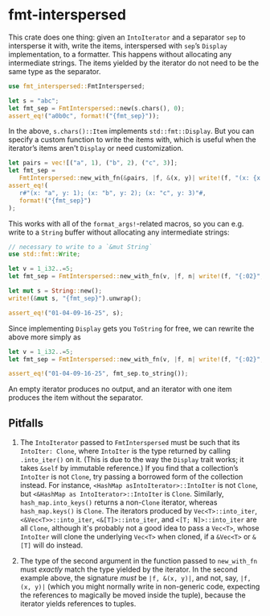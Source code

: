 # fmt-interspersed

This crate does one thing: given an `IntoIterator` and a separator `sep` to intersperse
it with, write the items, interspersed with `sep`’s `Display` implementation, to a
formatter. This happens without allocating any intermediate strings. The items yielded
by the iterator do not need to be the same type as the separator.

```rust
use fmt_interspersed::FmtInterspersed;

let s = "abc";
let fmt_sep = FmtInterspersed::new(s.chars(), 0);
assert_eq!("a0b0c", format!("{fmt_sep}"));
```

In the above, `s.chars()::Item` implements `std::fmt::Display`. But you can specify a
custom function to write the items with, which is useful when the iterator’s items
aren't `Display` or need customization.

```rust
let pairs = vec![("a", 1), ("b", 2), ("c", 3)];
let fmt_sep =
   FmtInterspersed::new_with_fn(&pairs, |f, &(x, y)| write!(f, "(x: {x:?}, y: {y})"), '; ');
assert_eq!(
   r#"(x: "a", y: 1); (x: "b", y: 2); (x: "c", y: 3)"#,
   format!("{fmt_sep}")
);
```

This works with all of the `format_args!`-related macros, so you can e.g. write to a
`String` buffer without allocating any intermediate strings:

```rust
// necessary to write to a `&mut String`
use std::fmt::Write;

let v = 1_i32..=5;
let fmt_sep = FmtInterspersed::new_with_fn(v, |f, n| write!(f, "{:02}", n.pow(2)), '-');

let mut s = String::new();
write!(&mut s, "{fmt_sep}").unwrap();

assert_eq!("01-04-09-16-25", s);
```

Since implementing `Display` gets you `ToString` for free, we can rewrite the above
more simply as

```rust
let v = 1_i32..=5;
let fmt_sep = FmtInterspersed::new_with_fn(v, |f, n| write!(f, "{:02}", n.pow(2)), '-');

assert_eq!("01-04-09-16-25", fmt_sep.to_string());
```

An empty iterator produces no output, and an iterator with one item produces the item
without the separator.

## Pitfalls

1. The `IntoIterator` passed to `FmtInterspersed` must be such that its `IntoIter:
   Clone`, where `IntoIter` is the type returned by calling `.into_iter()` on it. (This
   is due to the way the `Display` trait works; it takes `&self` by immutable
   reference.) If you find that a collection’s `IntoIter` is not `Clone`, try passing a
   borrowed form of the collection instead. For instance, `<HashMap
   asIntoIterator>::IntoIter` is not `Clone`, but `<&HashMap as IntoIterator>::IntoIter`
   is `Clone`. Similarly, `hash_map.into_keys()` returns a non-`Clone` iterator, whereas
   `hash_map.keys()` is `Clone`. The iterators produced by `Vec<T>::into_iter`,
   `<&Vec<T>>::into_iter`, `<&[T]>::into_iter`, and `<[T; N]>::into_iter` are all
   `Clone`, although it's probably not a good idea to pass a `Vec<T>`, whose `IntoIter`
   will clone the underlying `Vec<T>` when cloned, if a `&Vec<T>` or `&[T]` will do
   instead.

1. The type of the second argument in the function passed to `new_with_fn` must
   _exactly_ match the type yielded by the iterator. In the second example above, the
   signature _must_ be `|f, &(x, y)|`, and not, say, `|f, (x, y)|` (which you might
   normally write in non-generic code, expecting the references to magically be moved
   inside the tuple), because the iterator yields references to tuples.
